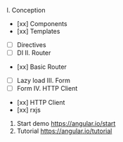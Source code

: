 I. Conception
- [xx] Components
- [xx] Templates
- [ ] Directives
- [ ] DI
II. Router
- [xx] Basic Router
- [ ] Lazy load
III. Form
- [ ] Form
IV. HTTP Client
- [xx] HTTP Client
- [xx] rxjs

1. Start demo https://angular.io/start
2. Tutorial https://angular.io/tutorial